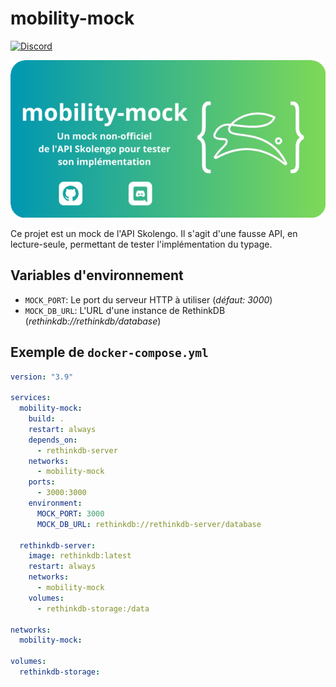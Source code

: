 # mobility-mock

[![Discord](https://img.shields.io/discord/1095829734211977276?label=Discord&style=flat-square)](https://discord.gg/9u69mxsFT6)

<p align="center">
  <img src="https://github.com/The-Rabbit-Team/.github/blob/master/banners/mobility-mock.png?raw=true" />
</p>

Ce projet est un mock de l'API Skolengo. Il s'agit d'une fausse API, en lecture-seule, permettant de tester l'implémentation du typage.

## Variables d'environnement
* `MOCK_PORT`: Le port du serveur HTTP à utiliser (*défaut: 3000*)
* `MOCK_DB_URL`: L'URL d'une instance de RethinkDB (*rethinkdb://rethinkdb/database*)

## Exemple de `docker-compose.yml`
```yml
version: "3.9"

services:
  mobility-mock:
    build: .
    restart: always
    depends_on:
      - rethinkdb-server
    networks:
      - mobility-mock
    ports:
      - 3000:3000
    environment:
      MOCK_PORT: 3000
      MOCK_DB_URL: rethinkdb://rethinkdb-server/database

  rethinkdb-server:
    image: rethinkdb:latest
    restart: always
    networks:
      - mobility-mock
    volumes:
      - rethinkdb-storage:/data

networks:
  mobility-mock:

volumes:
  rethinkdb-storage:
```
